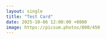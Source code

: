 ```yaml
---
layout: single
title: "Test Card"
date: 2025-10-06 12:00:00 +0800
image: https://picsum.photos/800/450
---
```

